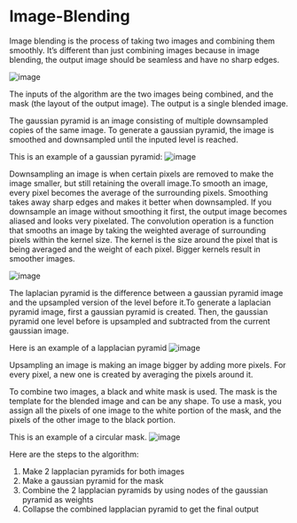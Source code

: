# Image-Blending

Image blending is the process of taking two images and combining them smoothly. It’s different than just combining images because in image blending, the output image should be seamless and have no sharp edges.

![image](https://user-images.githubusercontent.com/84482670/172959789-8e835903-7293-4642-97fd-14e68ccbf1d6.png)



The inputs of the algorithm are the two images being combined, and the mask (the layout of the output image). The output is a single blended image. 


The gaussian pyramid is an image consisting of multiple downsampled copies of the same image. To generate a gaussian pyramid, the image is smoothed and downsampled until the inputed level is reached.


This is an example of a gaussian pyramid:
![image](https://user-images.githubusercontent.com/84482670/172961251-b7611f0a-e6ce-4e69-8848-19bb8d53cc61.png)




Downsampling an image is when certain pixels are removed to make the image smaller, but still retaining the overall image.To smooth an image, every pixel becomes the average of the surrounding pixels. Smoothing takes away sharp edges and makes it better when downsampled. If you downsample an image without smoothing it first, the output image becomes aliased and looks very pixelated. The convolution operation is a function that smooths an image by taking the weighted average of surrounding pixels within the kernel size. The kernel is the size around the pixel that is being averaged and the weight of each pixel. Bigger kernels result in smoother images.

![image](https://user-images.githubusercontent.com/84482670/172961942-9e6c455f-05e3-49da-9542-715e0d3e695e.png)





The laplacian pyramid is the difference between a gaussian pyramid image and the upsampled version of the level before it.To generate a laplacian pyramid image, first a gaussian pyramid is created. Then, the gaussian pyramid one level before is upsampled and subtracted from the current gaussian image. 


Here is an example of a lapplacian pyramid
![image](https://user-images.githubusercontent.com/84482670/172961395-1939c239-15a4-4b4d-b862-21ec2f671ef0.png)



Upsampling an image is making an image bigger by adding more pixels. For every pixel, a new one is created by averaging the pixels around it. 


To combine two images, a black and white mask is used. The mask is the template for the blended image and can be any shape. To use a mask, you assign all the pixels of one image to the white portion of the mask, and the pixels of the other image to the black portion.

This is an example of a circular mask.
![image](https://user-images.githubusercontent.com/84482670/172963354-8c3adef9-b33a-46b7-88f7-f2698706fc62.png)




Here are the steps to the algorithm:
1. Make 2 lapplacian pyramids for both images
2. Make a gaussian pyramid for the mask
3. Combine the 2 lapplacian pyramids by using nodes of the gaussian pyramid as weights
4. Collapse the combined lapplacian pyramid to get the final output

